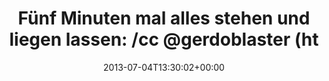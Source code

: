 ---
retweeted: false
source: <a href="http://twitter.com" rel="nofollow">Twitter Web Client</a>
entities:
  hashtags: []
  symbols: []
  user_mentions:
  - name: Gerd Böttler
    screen_name: gerdoblaster
    indices:
    - '77'
    - '90'
    id_str: '170259048'
    id: '170259048'
  - name: Marc Böttler
    screen_name: marcshark
    indices:
    - '91'
    - '101'
    id_str: '15440623'
    id: '15440623'
  - name: Matthias Gieselmann
    screen_name: bildlich
    indices:
    - '102'
    - '111'
    id_str: '24895329'
    id: '24895329'
  urls:
  - url: https://t.co/2QNL3AC4Oy
    expanded_url: https://www.youtube.com/watch?v=puqf-O6N4pM
    display_url: youtube.com/watch?v=puqf-O…
    indices:
    - '49'
    - '72'
display_text_range:
- '0'
- '111'
favorite_count: '3'
id_str: '352781349574283264'
truncated: false
retweet_count: '1'
id: '352781349574283264'
possibly_sensitive: false
created_at: Thu Jul 04 13:30:02 +0000 2013
favorited: false
full_text: 'Fünf Minuten mal alles stehen und liegen lassen:  /cc [@gerdoblaster](https://twitter.com/gerdoblaster)
  [@marcshark](https://twitter.com/marcshark) [@bildlich](https://twitter.com/bildlich)'
lang: de
quote_url: https://www.youtube.com/watch?v=puqf-O6N4pM
tags:
- pesos/twitter
date: '2013-07-04T13:30:02+00:00'
src: https://twitter.com/bascht/status/352781349574283264
original_url: https://twitter.com/bascht/status/352781349574283264
type: twitter_tweet
text: 'Fünf Minuten mal alles stehen und liegen lassen:  /cc [@gerdoblaster](https://twitter.com/gerdoblaster)
  [@marcshark](https://twitter.com/marcshark) [@bildlich](https://twitter.com/bildlich)'
title: 'Fünf Minuten mal alles stehen und liegen lassen:  /cc @gerdoblaster (ht'

---